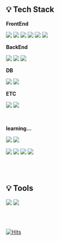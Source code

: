 ## 💡 Tech Stack

**FrontEnd**
<br />

<img src="https://img.shields.io/badge/HTML5-white?style=flat-square&logo=HTML5&logoColor=#E34F26"/></a>
<img src="https://img.shields.io/badge/CSS3-white?style=flat-square&logo=CSS3&logoColor=blue"/></a>
<img src="https://img.shields.io/badge/Javascript-white?style=flat-square&logo=Javascript&logoColor=EFD81D"/></a>
<img src="https://img.shields.io/badge/TypeScript-white?style=flat-square&logo=TypeScript&logoColor=3178C6"/></a>
<img src="https://img.shields.io/badge/React-white?style=flat-square&logo=React&logoColor=61DAFB"/></a>
<img src="https://img.shields.io/badge/Zustand-white?style=flat-square&logo=Javascript&logoColor=7A5621"/></a>

**BackEnd**
<br />

<img src="https://img.shields.io/badge/Nginx-white?style=flat-square&logo=Nginx&logoColor=009639"/></a>
<img src="https://img.shields.io/badge/Python-white?style=flat-square&logo=Python&logoColor=3F76A5"/></a>
<img src="https://img.shields.io/badge/FastAPI-white?style=flat-square&logo=FastApi&logoColor=009688"/></a>

**DB**
<br />

<img src="https://img.shields.io/badge/MongoDB-white?style=flat-square&logo=mongodb&logoColor=47A248"/></a>
<img src="https://img.shields.io/badge/InfluxDB-white?style=flat-square&logo=influxdb&logoColor=22ADF6"/></a>

**ETC**
<br />

<img src="https://img.shields.io/badge/Linux-white?style=flat-square&logo=linux&logoColor=FCC624"/></a>
<img src="https://img.shields.io/badge/Docker-white?style=flat-square&logo=Docker&logoColor=2496ED"/></a>

<br />

**learning...**
<br />

<img src="https://img.shields.io/badge/WebGL-white?style=flat-square&logo=webgl&logoColor=990000"/></a>
<img src="https://img.shields.io/badge/three.js-white?style=flat-square&logo=threedotjs&logoColor=000000"/></a>

<img src="https://img.shields.io/badge/iOS-white?style=flat-square&logo=apple&logoColor=000000"/></a>
<img src="https://img.shields.io/badge/Swift-white?style=flat-square&logo=swift&logoColor=F05138"/></a>
<img src="https://img.shields.io/badge/SwiftUI-white?style=flat-square&logo=swift&logoColor=3F8FFF"/></a>
<img src="https://img.shields.io/badge/Xcode-white?style=flat-square&logo=xcode&logoColor=147EFB"/></a>

<br />
<br />

## 💡 Tools
<img src="https://img.shields.io/badge/Visual Studio Code-007ACC?style=flat-square&logo=VisualStudioCode&logoColor=#E34F26"/></a>
<img src="https://img.shields.io/badge/Github-181717?style=flat-square&logo=Github&logoColor=#E34F26"/></a>

<br />
<br />

[![Hits](https://hits.seeyoufarm.com/api/count/incr/badge.svg?url=https%3A%2F%2Fgithub.com%2FGoohyun3436&count_bg=%2385A66C&title_bg=%23555555&icon=&icon_color=%23E7E7E7&title=hits&edge_flat=false)](https://hits.seeyoufarm.com)
